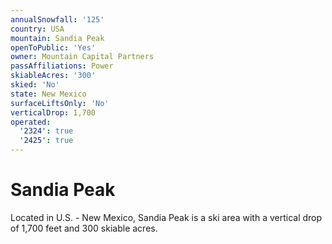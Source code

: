 ```yaml
---
annualSnowfall: '125'
country: USA
mountain: Sandia Peak
openToPublic: 'Yes'
owner: Mountain Capital Partners
passAffiliations: Power
skiableAcres: '300'
skied: 'No'
state: New Mexico
surfaceLiftsOnly: 'No'
verticalDrop: 1,700
operated:
  '2324': true
  '2425': true
---
```



# Sandia Peak

Located in U.S. - New Mexico, Sandia Peak is a ski area with a vertical drop of 1,700 feet and 300 skiable acres.

